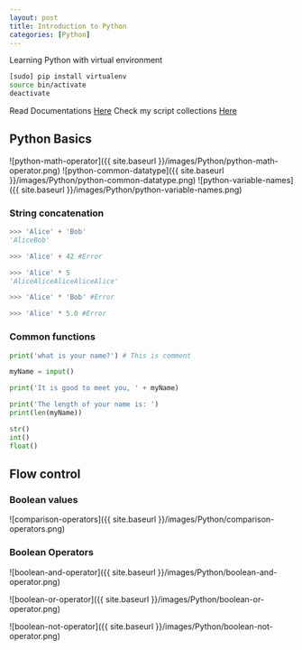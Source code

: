```yaml
---
layout: post
title: Introduction to Python
categories: [Python]
---
```


Learning Python with virtual environment

```sh
[sudo] pip install virtualenv
source bin/activate
deactivate
```

Read Documentations [Here](https://virtualenv.pypa.io/en/stable/userguide/#usage)
Check my script collections [Here](https://github.com/raymondlei90s/Python-Playground)

## Python Basics

![python-math-operator]({{ site.baseurl }}/images/Python/python-math-operator.png)
![python-common-datatype]({{ site.baseurl }}/images/Python/python-common-datatype.png)
![python-variable-names]({{ site.baseurl }}/images/Python/python-variable-names.png)

### String concatenation

```python
>>> 'Alice' + 'Bob'
'AliceBob'

>>> 'Alice' + 42 #Error

>>> 'Alice' * 5
'AliceAliceAliceAliceAlice'

>>> 'Alice' * 'Bob' #Error

>>> 'Alice' * 5.0 #Error
```

### Common functions

```python
print('what is your name?') # This is comment

myName = input()

print('It is good to meet you, ' + myName)

print('The length of your name is: ')
print(len(myName))

str()
int()
float()
```

## Flow control

### Boolean values

![comparison-operators]({{ site.baseurl }}/images/Python/comparison-operators.png)

### Boolean Operators

![boolean-and-operator]({{ site.baseurl }}/images/Python/boolean-and-operator.png)

![boolean-or-operator]({{ site.baseurl }}/images/Python/boolean-or-operator.png)

![boolean-not-operator]({{ site.baseurl }}/images/Python/boolean-not-operator.png)
